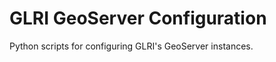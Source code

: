 GLRI GeoServer Configuration
=============================
Python scripts for configuring GLRI's GeoServer instances.